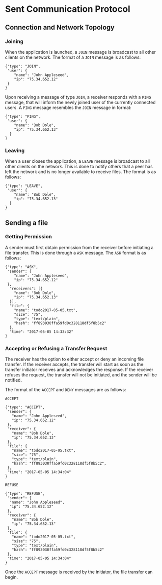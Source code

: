 # Sent Communication Protocol

## Connection and Network Topology

### Joining
When the application is launched, a `JOIN` message is broadcast to all other clients on the network. The format of a `JOIN` message is as follows:

```
{"type": "JOIN",
 "user": {
    "name": "John Appleseed",
    "ip": "75.34.652.12"
 }
}
```

Upon receiving a message of type `JOIN`, a receiver responds with a `PING` message, that will inform the newly joined user of the currently connected users. A `PING` message resembles the `JOIN` message in format:

```
{"type": "PING",
 "user": {
    "name": "Bob Dole",
    "ip": "75.34.652.13"
  }
}
```
### Leaving

When a user closes the application, a `LEAVE` message is broadcast to all other clients on the network. This is done to notify others that a peer has left the network and is no longer available to receive files. The format is as follows:

```
{"type": "LEAVE",
 "user": {
    "name": "Bob Dole",
    "ip": "75.34.652.13"
  }
}
```


## Sending a file

### Getting Permission
A sender must first obtain permission from the receiver before initiating a file transfer. This is done through a `ASK` message. The `ASK` format is as follows:
```
{"type": "ASK",
 "sender": {
    "name": "John Appleseed",
    "ip": "75.34.652.12"
 },
  "receivers": [{
    "name": "Bob Dole",
    "ip": "75.34.652.13"
  }],
  "file": {
    "name": "todo2017-05-05.txt",
    "size": "75",
    "type": "text/plain",
    "hash": "ff893030ffa59fd0c328118df5f8b5c2"
  },
  "time": "2017-05-05 14:33:32"
}
```

### Accepting or Refusing a Transfer Request
The receiver has the option to either accept or deny an incoming file transfer. If the receiver accepts, the transfer will start as soon as the transfer initiator receives and acknowledges the response. If the receiver refuses the request, the transfer will not be initiated, and the sender will be notified.

The format of the `ACCEPT` and `DENY` messages are as follows:

`ACCEPT`
```
{"type": "ACCEPT",
 "sender": {
   "name": "John Appleseed",
   "ip": "75.34.652.12"
 },
 "receiver": {
   "name": "Bob Dole",
   "ip": "75.34.652.13"
 },
 "file": {
   "name": "todo2017-05-05.txt",
   "size": "75",
   "type": "text/plain",
   "hash": "ff893030ffa59fd0c328118df5f8b5c2",
 },
 "time": "2017-05-05 14:34:04"
}
```

`REFUSE`
```
{"type": "REFUSE",
 "sender": {
  "name": "John Appleseed",
  "ip": "75.34.652.12"
 },
 "receiver": {
   "name": "Bob Dole",
   "ip": "75.34.652.13"
 },
 "file": {
   "name": "todo2017-05-05.txt",
   "size": "75",
   "type": "text/plain",
   "hash": "ff893030ffa59fd0c328118df5f8b5c2"
 },
 "time": "2017-05-05 14:34:04"
}
```

Once the `ACCEPT` message is received by the initiator, the file transfer can begin.
